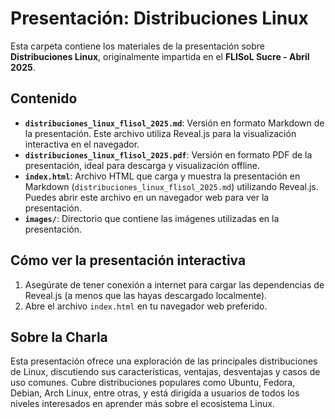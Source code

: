 # Presentación: Distribuciones Linux

Esta carpeta contiene los materiales de la presentación sobre **Distribuciones Linux**, originalmente impartida en el **FLISoL Sucre - Abril 2025**.

## Contenido

- **`distribuciones_linux_flisol_2025.md`**: Versión en formato Markdown de la presentación. Este archivo utiliza Reveal.js para la visualización interactiva en el navegador.
- **`distribuciones_linux_flisol_2025.pdf`**: Versión en formato PDF de la presentación, ideal para descarga y visualización offline.
- **`index.html`**: Archivo HTML que carga y muestra la presentación en Markdown (`distribuciones_linux_flisol_2025.md`) utilizando Reveal.js. Puedes abrir este archivo en un navegador web para ver la presentación.
- **`images/`**: Directorio que contiene las imágenes utilizadas en la presentación.

## Cómo ver la presentación interactiva

1. Asegúrate de tener conexión a internet para cargar las dependencias de Reveal.js (a menos que las hayas descargado localmente).
2. Abre el archivo `index.html` en tu navegador web preferido.

## Sobre la Charla

Esta presentación ofrece una exploración de las principales distribuciones de Linux, discutiendo sus características, ventajas, desventajas y casos de uso comunes. Cubre distribuciones populares como Ubuntu, Fedora, Debian, Arch Linux, entre otras, y está dirigida a usuarios de todos los niveles interesados en aprender más sobre el ecosistema Linux.
